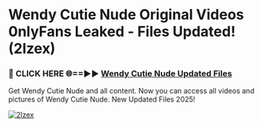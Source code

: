 # Wendy Cutie Nude Original Videos 0nlyFans Leaked - Files Updated! (2lzex)

<h3>🔴 CLICK HERE 🌐==►► <a href="https://tinyurl.com/5h6xmrr3" rel="nofollow">Wendy Cutie Nude Updated Files</a></h3>

Get Wendy Cutie Nude and all content. Now you can access all videos and pictures of Wendy Cutie Nude. New Updated Files 2025!

[![2lzex](https://i.imgur.com/KVD873Z.gif)](https://tinyurl.com/5h6xmrr3)
